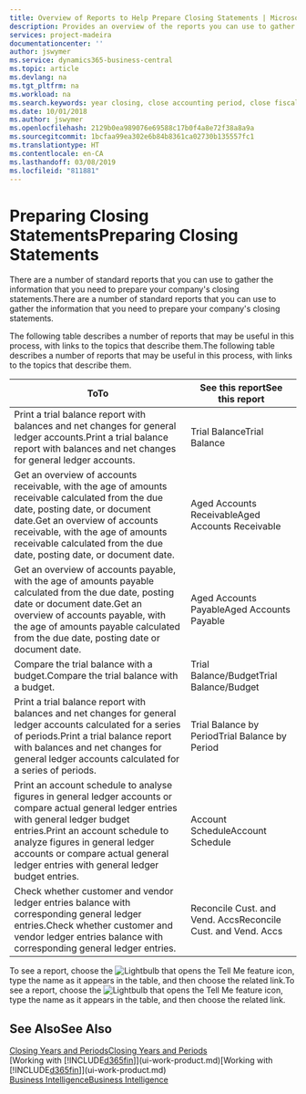 ```yaml
---
title: Overview of Reports to Help Prepare Closing Statements | Microsoft Docs
description: Provides an overview of the reports you can use to gather information to prepare your company's closing statements when closing the fiscal year.
services: project-madeira
documentationcenter: ''
author: jswymer
ms.service: dynamics365-business-central
ms.topic: article
ms.devlang: na
ms.tgt_pltfrm: na
ms.workload: na
ms.search.keywords: year closing, close accounting period, close fiscal year, aging, creditor payments, vendor payments, assets, liabilities, equity, analysis, reporting, financial report, business intelligence, BI, Power Bi, KPI
ms.date: 10/01/2018
ms.author: jswymer
ms.openlocfilehash: 2129b0ea989076e69588c17b0f4a8e72f38a8a9a
ms.sourcegitcommit: 1bcfaa99ea302e6b84b8361ca02730b135557fc1
ms.translationtype: HT
ms.contentlocale: en-CA
ms.lasthandoff: 03/08/2019
ms.locfileid: "811881"
---
```

# <a name="preparing-closing-statements"></a><span data-ttu-id="05e84-103">Preparing Closing Statements</span><span class="sxs-lookup"><span data-stu-id="05e84-103">Preparing Closing Statements</span></span>
<span data-ttu-id="05e84-104">There are a number of standard reports that you can use to gather the information that you need to prepare your company's closing statements.</span><span class="sxs-lookup"><span data-stu-id="05e84-104">There are a number of standard reports that you can use to gather the information that you need to prepare your company's closing statements.</span></span>

<span data-ttu-id="05e84-105">The following table describes a number of reports that may be useful in this process, with links to the topics that describe them.</span><span class="sxs-lookup"><span data-stu-id="05e84-105">The following table describes a number of reports that may be useful in this process, with links to the topics that describe them.</span></span>

| <span data-ttu-id="05e84-106">To</span><span class="sxs-lookup"><span data-stu-id="05e84-106">To</span></span> | <span data-ttu-id="05e84-107">See this report</span><span class="sxs-lookup"><span data-stu-id="05e84-107">See this report</span></span> |
| --- | --- |
| <span data-ttu-id="05e84-108">Print a trial balance report with balances and net changes for general ledger accounts.</span><span class="sxs-lookup"><span data-stu-id="05e84-108">Print a trial balance report with balances and net changes for general ledger accounts.</span></span> |<span data-ttu-id="05e84-109">Trial Balance</span><span class="sxs-lookup"><span data-stu-id="05e84-109">Trial Balance</span></span> |
| <span data-ttu-id="05e84-110">Get an overview of accounts receivable, with the age of amounts receivable calculated from the due date, posting date, or document date.</span><span class="sxs-lookup"><span data-stu-id="05e84-110">Get an overview of accounts receivable, with the age of amounts receivable calculated from the due date, posting date, or document date.</span></span> |<span data-ttu-id="05e84-111">Aged Accounts Receivable</span><span class="sxs-lookup"><span data-stu-id="05e84-111">Aged Accounts Receivable</span></span> |
| <span data-ttu-id="05e84-112">Get an overview of accounts payable, with the age of amounts payable calculated from the due date, posting date or document date.</span><span class="sxs-lookup"><span data-stu-id="05e84-112">Get an overview of accounts payable, with the age of amounts payable calculated from the due date, posting date or document date.</span></span> |<span data-ttu-id="05e84-113">Aged Accounts Payable</span><span class="sxs-lookup"><span data-stu-id="05e84-113">Aged Accounts Payable</span></span> |
| <span data-ttu-id="05e84-114">Compare the trial balance with a budget.</span><span class="sxs-lookup"><span data-stu-id="05e84-114">Compare the trial balance with a budget.</span></span> |<span data-ttu-id="05e84-115">Trial Balance/Budget</span><span class="sxs-lookup"><span data-stu-id="05e84-115">Trial Balance/Budget</span></span> |
| <span data-ttu-id="05e84-116">Print a trial balance report with balances and net changes for general ledger accounts calculated for a series of periods.</span><span class="sxs-lookup"><span data-stu-id="05e84-116">Print a trial balance report with balances and net changes for general ledger accounts calculated for a series of periods.</span></span> |<span data-ttu-id="05e84-117">Trial Balance by Period</span><span class="sxs-lookup"><span data-stu-id="05e84-117">Trial Balance by Period</span></span> |
| <span data-ttu-id="05e84-118">Print an account schedule to analyse figures in general ledger accounts or compare actual general ledger entries with general ledger budget entries.</span><span class="sxs-lookup"><span data-stu-id="05e84-118">Print an account schedule to analyze figures in general ledger accounts or compare actual general ledger entries with general ledger budget entries.</span></span> |<span data-ttu-id="05e84-119">Account Schedule</span><span class="sxs-lookup"><span data-stu-id="05e84-119">Account Schedule</span></span> |
| <span data-ttu-id="05e84-120">Check whether customer and vendor ledger entries balance with corresponding general ledger entries.</span><span class="sxs-lookup"><span data-stu-id="05e84-120">Check whether customer and vendor ledger entries balance with corresponding general ledger entries.</span></span> |<span data-ttu-id="05e84-121">Reconcile Cust. and Vend. Accs</span><span class="sxs-lookup"><span data-stu-id="05e84-121">Reconcile Cust. and Vend. Accs</span></span> |

<span data-ttu-id="05e84-122">To see a report, choose the ![Lightbulb that opens the Tell Me feature](media/ui-search/search_small.png "Tell me what you want to do") icon, type the name as it appears in the table, and then choose the related link.</span><span class="sxs-lookup"><span data-stu-id="05e84-122">To see a report, choose the ![Lightbulb that opens the Tell Me feature](media/ui-search/search_small.png "Tell me what you want to do") icon, type the name as it appears in the table, and then choose the related link.</span></span>

## <a name="see-also"></a><span data-ttu-id="05e84-123">See Also</span><span class="sxs-lookup"><span data-stu-id="05e84-123">See Also</span></span>
[<span data-ttu-id="05e84-124">Closing Years and Periods</span><span class="sxs-lookup"><span data-stu-id="05e84-124">Closing Years and Periods</span></span>](year-close-years-periods.md)  
<span data-ttu-id="05e84-125">[Working with [!INCLUDE[d365fin](includes/d365fin_md.md)]](ui-work-product.md)</span><span class="sxs-lookup"><span data-stu-id="05e84-125">[Working with [!INCLUDE[d365fin](includes/d365fin_md.md)]](ui-work-product.md)</span></span>  
[<span data-ttu-id="05e84-126">Business Intelligence</span><span class="sxs-lookup"><span data-stu-id="05e84-126">Business Intelligence</span></span>](bi.md)
